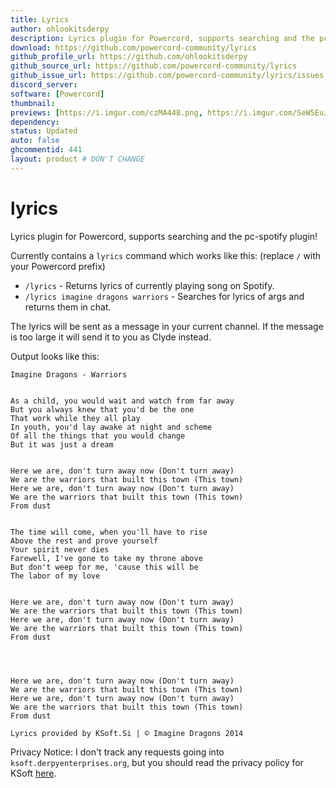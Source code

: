 ```yaml
---
title: Lyrics
author: ohlookitsderpy
description: Lyrics plugin for Powercord, supports searching and the pc-spotify plugin!
download: https://github.com/powercord-community/lyrics
github_profile_url: https://github.com/ohlookitsderpy
github_source_url: https://github.com/powercord-community/lyrics
github_issue_url: https://github.com/powercord-community/lyrics/issues
discord_server:
software: [Powercord]
thumbnail:
previews: [https://i.imgur.com/czMA448.png, https://i.imgur.com/SeW5EuJ.png]
dependency:
status: Updated
auto: false
ghcommentid: 441
layout: product # DON'T CHANGE
---
```

# lyrics
Lyrics plugin for Powercord, supports searching and the pc-spotify plugin!

Currently contains a ``lyrics`` command which works like this: (replace ``/`` with your Powercord prefix)
* ``/lyrics`` - Returns lyrics of currently playing song on Spotify.
* ``/lyrics imagine dragons warriors`` - Searches for lyrics of args and returns them in chat.

The lyrics will be sent as a message in your current channel. If the message is too large it will send it to you as Clyde instead.

Output looks like this:
```
Imagine Dragons - Warriors


As a child, you would wait and watch from far away
But you always knew that you'd be the one
That work while they all play
In youth, you'd lay awake at night and scheme
Of all the things that you would change
But it was just a dream


Here we are, don't turn away now (Don't turn away)
We are the warriors that built this town (This town)
Here we are, don't turn away now (Don't turn away)
We are the warriors that built this town (This town)
From dust


The time will come, when you'll have to rise
Above the rest and prove yourself
Your spirit never dies
Farewell, I've gone to take my throne above
But don't weep for me, 'cause this will be
The labor of my love


Here we are, don't turn away now (Don't turn away)
We are the warriors that built this town (This town)
Here we are, don't turn away now (Don't turn away)
We are the warriors that built this town (This town)
From dust




Here we are, don't turn away now (Don't turn away)
We are the warriors that built this town (This town)
Here we are, don't turn away now (Don't turn away)
We are the warriors that built this town (This town)
From dust

Lyrics provided by KSoft.Si | © Imagine Dragons 2014
```
Privacy Notice: I don't track any requests going into ``ksoft.derpyenterprises.org``, but you should read the privacy policy for KSoft [here](https://api.ksoft.si/terms-and-privacy/). 